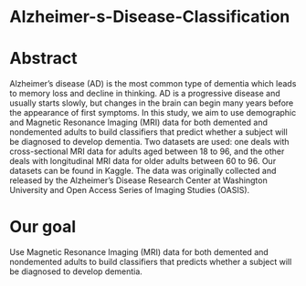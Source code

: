 # Alzheimer-s-Disease-Classification

# Abstract

Alzheimer’s disease (AD) is the most common type of dementia which leads to memory loss and decline in
thinking. AD is a progressive disease and usually starts slowly, but changes in the brain can begin many
years before the appearance of first symptoms.
In this study, we aim to use demographic and Magnetic Resonance Imaging (MRI) data for both demented
and nondemented adults to build classifiers that predict whether a subject will be diagnosed to develop
dementia. Two datasets are used: one deals with cross-sectional MRI data for adults aged between 18 to 96,
and the other deals with longitudinal MRI data for older adults between 60 to 96.
Our datasets can be found in Kaggle. The data was originally collected and released by the Alzheimer’s
Disease Research Center at Washington University and Open Access Series of Imaging Studies (OASIS).


# Our goal

Use Magnetic Resonance Imaging (MRI) data for both demented and nondemented adults to build classifiers that predicts whether a subject will be diagnosed to develop dementia.
